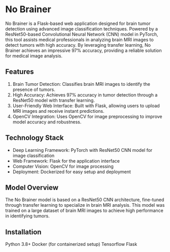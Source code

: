 # No Brainer
No Brainer is a Flask-based web application designed for brain tumor detection using advanced image classification techniques. Powered by a ResNet50-based Convolutional Neural Network (CNN) model in PyTorch, this tool assists medical professionals in analyzing brain MRI images to detect tumors with high accuracy. By leveraging transfer learning, No Brainer achieves an impressive 97% accuracy, providing a reliable solution for medical image analysis.

## Features
1. Brain Tumor Detection: Classifies brain MRI images to identify the presence of tumors.
2. High Accuracy: Achieves 97% accuracy in tumor detection through a ResNet50 model with transfer learning.
3. User-Friendly Web Interface: Built with Flask, allowing users to upload MRI images and receive instant predictions.
4. OpenCV Integration: Uses OpenCV for image preprocessing to improve model accuracy and robustness.

## Technology Stack
- Deep Learning Framework: PyTorch with ResNet50 CNN model for image classification
- Web Framework: Flask for the application interface
- Computer Vision: OpenCV for image processing
- Deployment: Dockerized for easy setup and deployment

## Model Overview
The No Brainer model is based on a ResNet50 CNN architecture, fine-tuned through transfer learning to specialize in brain MRI analysis. This model was trained on a large dataset of brain MRI images to achieve high performance in identifying tumors.

## Installation
Python 3.8+
Docker (for containerized setup)
Tensorflow
Flask
